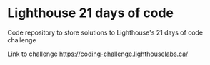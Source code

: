 # Lighthouse 21 days of code
Code repository to store solutions to Lighthouse's 21 days of code challenge

Link to challenge https://coding-challenge.lighthouselabs.ca/
